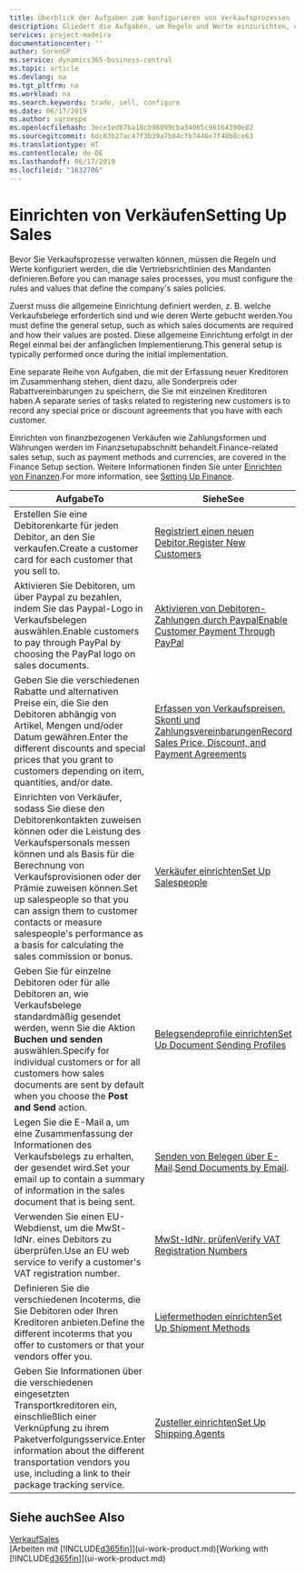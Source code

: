 ```yaml
---
title: Überblick der Aufgaben zum konfigurieren von Verkaufsprozessen | Microsoft Docs
description: Gliedert die Aufgaben, um Regeln und Werte einzurichten, um Ihre Vertriebsrichtlinien und Arbeitsgänge zu definieren.
services: project-madeira
documentationcenter: ''
author: SorenGP
ms.service: dynamics365-business-central
ms.topic: article
ms.devlang: na
ms.tgt_pltfrm: na
ms.workload: na
ms.search.keywords: trade, sell, configure
ms.date: 06/17/2019
ms.author: sgroespe
ms.openlocfilehash: 3ece1edb7ba18cb96099cba34065c96164390e82
ms.sourcegitcommit: 6dc83b27ac47f3b39a7b84cfb7446e7f48b8ce63
ms.translationtype: HT
ms.contentlocale: de-DE
ms.lasthandoff: 06/17/2019
ms.locfileid: "1632706"
---
```

# <a name="setting-up-sales"></a><span data-ttu-id="a0dff-103">Einrichten von Verkäufen</span><span class="sxs-lookup"><span data-stu-id="a0dff-103">Setting Up Sales</span></span>
<span data-ttu-id="a0dff-104">Bevor Sie Verkaufsprozesse verwalten können, müssen die Regeln und Werte konfiguriert werden, die die Vertriebsrichtlinien des Mandanten definieren.</span><span class="sxs-lookup"><span data-stu-id="a0dff-104">Before you can manage sales processes, you must configure the rules and values that define the company's sales policies.</span></span>

<span data-ttu-id="a0dff-105">Zuerst muss die allgemeine Einrichtung definiert werden, z. B. welche Verkaufsbelege erforderlich sind und wie deren Werte gebucht werden.</span><span class="sxs-lookup"><span data-stu-id="a0dff-105">You must define the general setup, such as which sales documents are required and how their values are posted.</span></span> <span data-ttu-id="a0dff-106">Diese allgemeine Einrichtung erfolgt in der Regel einmal bei der anfänglichen Implementierung.</span><span class="sxs-lookup"><span data-stu-id="a0dff-106">This general setup is typically performed once during the initial implementation.</span></span>

<span data-ttu-id="a0dff-107">Eine separate Reihe von Aufgaben, die mit der Erfassung neuer Kreditoren im Zusammenhang stehen, dient dazu, alle Sonderpreis oder Rabattvereinbarungen zu speichern, die Sie mit einzelnen Kreditoren haben.</span><span class="sxs-lookup"><span data-stu-id="a0dff-107">A separate series of tasks related to registering new customers is to record any special price or discount agreements that you have with each customer.</span></span>

<span data-ttu-id="a0dff-108">Einrichten von finanzbezogenen Verkäufen wie Zahlungsformen und Währungen werden im Finanzsetupabschnitt behandelt.</span><span class="sxs-lookup"><span data-stu-id="a0dff-108">Finance-related sales setup, such as payment methods and currencies, are covered in the Finance Setup section.</span></span> <span data-ttu-id="a0dff-109">Weitere Informationen finden Sie unter [Einrichten von Finanzen](finance-setup-finance.md).</span><span class="sxs-lookup"><span data-stu-id="a0dff-109">For more information, see [Setting Up Finance](finance-setup-finance.md).</span></span>

| <span data-ttu-id="a0dff-110">Aufgabe</span><span class="sxs-lookup"><span data-stu-id="a0dff-110">To</span></span> | <span data-ttu-id="a0dff-111">Siehe</span><span class="sxs-lookup"><span data-stu-id="a0dff-111">See</span></span> |
| --- | --- |
| <span data-ttu-id="a0dff-112">Erstellen Sie eine Debitorenkarte für jeden Debitor, an den Sie verkaufen.</span><span class="sxs-lookup"><span data-stu-id="a0dff-112">Create a customer card for each customer that you sell to.</span></span> |[<span data-ttu-id="a0dff-113">Registriert einen neuen Debitor.</span><span class="sxs-lookup"><span data-stu-id="a0dff-113">Register New Customers</span></span>](sales-how-register-new-customers.md) |
| <span data-ttu-id="a0dff-114">Aktivieren Sie Debitoren, um über Paypal zu bezahlen, indem Sie das Paypal-Logo in Verkaufsbelegen auswählen.</span><span class="sxs-lookup"><span data-stu-id="a0dff-114">Enable customers to pay through PayPal by choosing the PayPal logo on sales documents.</span></span> |[<span data-ttu-id="a0dff-115">Aktivieren von Debitoren-Zahlungen durch Paypal</span><span class="sxs-lookup"><span data-stu-id="a0dff-115">Enable Customer Payment Through PayPal</span></span>](sales-how-enable-payment-service-extensions.md) |
| <span data-ttu-id="a0dff-116">Geben Sie die verschiedenen Rabatte und alternativen Preise ein, die Sie den Debitoren abhängig von Artikel, Mengen und/oder Datum gewähren.</span><span class="sxs-lookup"><span data-stu-id="a0dff-116">Enter the different discounts and special prices that you grant to customers depending on item, quantities, and/or date.</span></span> |[<span data-ttu-id="a0dff-117">Erfassen von Verkaufspreisen, Skonti und Zahlungsvereinbarungen</span><span class="sxs-lookup"><span data-stu-id="a0dff-117">Record Sales Price, Discount, and Payment Agreements</span></span>](sales-how-record-sales-price-discount-payment-agreements.md) |
| <span data-ttu-id="a0dff-118">Einrichten von Verkäufer, sodass Sie diese den Debitorenkontakten zuweisen können oder die Leistung des Verkaufspersonals messen können und als Basis für die Berechnung von Verkaufsprovisionen oder der Prämie zuweisen können.</span><span class="sxs-lookup"><span data-stu-id="a0dff-118">Set up salespeople so that you can assign them to customer contacts or measure salespeople's performance as a basis for calculating the sales commission or bonus.</span></span> |[<span data-ttu-id="a0dff-119">Verkäufer einrichten</span><span class="sxs-lookup"><span data-stu-id="a0dff-119">Set Up Salespeople</span></span>](sales-how-setup-salespeople.md) |
| <span data-ttu-id="a0dff-120">Geben Sie für einzelne Debitoren oder für alle Debitoren an, wie Verkaufsbelege standardmäßig gesendet werden, wenn Sie die Aktion **Buchen und senden** auswählen.</span><span class="sxs-lookup"><span data-stu-id="a0dff-120">Specify for individual customers or for all customers how sales documents are sent by default when you choose the **Post and Send** action.</span></span> |[<span data-ttu-id="a0dff-121">Belegsendeprofile einrichten</span><span class="sxs-lookup"><span data-stu-id="a0dff-121">Set Up Document Sending Profiles</span></span>](sales-how-setup-document-send-profiles.md) |
| <span data-ttu-id="a0dff-122">Legen Sie die E-Mail a, um eine Zusammenfassung der Informationen des Verkaufsbelegs zu erhalten, der gesendet wird.</span><span class="sxs-lookup"><span data-stu-id="a0dff-122">Set your email up to contain a summary of information in the sales document that is being sent.</span></span> |<span data-ttu-id="a0dff-123">[Senden von Belegen über E-Mail](ui-how-send-documents-email.md).</span><span class="sxs-lookup"><span data-stu-id="a0dff-123">[Send Documents by Email](ui-how-send-documents-email.md).</span></span> |
|<span data-ttu-id="a0dff-124">Verwenden Sie einen EU-Webdienst, um die MwSt-IdNr. eines Debitors zu überprüfen.</span><span class="sxs-lookup"><span data-stu-id="a0dff-124">Use an EU web service to verify a customer's VAT registration number.</span></span>|[<span data-ttu-id="a0dff-125">MwSt-IdNr. prüfen</span><span class="sxs-lookup"><span data-stu-id="a0dff-125">Verify VAT Registration Numbers</span></span>](finance-setup-vat.md)|
|<span data-ttu-id="a0dff-126">Definieren Sie die verschiedenen Incoterms, die Sie Debitoren oder Ihren Kreditoren anbieten.</span><span class="sxs-lookup"><span data-stu-id="a0dff-126">Define the different incoterms that you offer to customers or that your vendors offer you.</span></span>|[<span data-ttu-id="a0dff-127">Liefermethoden einrichten</span><span class="sxs-lookup"><span data-stu-id="a0dff-127">Set Up Shipment Methods</span></span>](sales-how-set-up-shipment-methods.md)|
|<span data-ttu-id="a0dff-128">Geben Sie Informationen über die verschiedenen eingesetzten Transportkreditoren ein, einschließlich einer Verknüpfung zu ihrem Paketverfolgungsservice.</span><span class="sxs-lookup"><span data-stu-id="a0dff-128">Enter information about the different transportation vendors you use, including a link to their package tracking service.</span></span>|[<span data-ttu-id="a0dff-129">Zusteller einrichten</span><span class="sxs-lookup"><span data-stu-id="a0dff-129">Set Up Shipping Agents</span></span>](sales-how-to-set-up-shipping-agents.md)|

## <a name="see-also"></a><span data-ttu-id="a0dff-130">Siehe auch</span><span class="sxs-lookup"><span data-stu-id="a0dff-130">See Also</span></span>
[<span data-ttu-id="a0dff-131">Verkauf</span><span class="sxs-lookup"><span data-stu-id="a0dff-131">Sales</span></span>](sales-manage-sales.md)  
<span data-ttu-id="a0dff-132">[Arbeiten mit [!INCLUDE[d365fin](includes/d365fin_md.md)]](ui-work-product.md)</span><span class="sxs-lookup"><span data-stu-id="a0dff-132">[Working with [!INCLUDE[d365fin](includes/d365fin_md.md)]](ui-work-product.md)</span></span>
